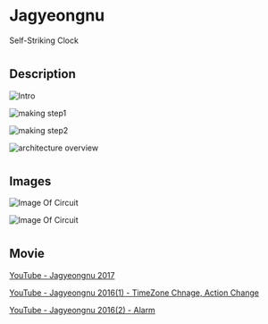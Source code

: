 # Jagyeongnu
Self-Striking Clock

#
## Description
![Intro](https://postfiles.pstatic.net/MjAxODAyMTRfMjMz/MDAxNTE4NTc3MDY1ODgw.xSQgncgrLMoXvi4Eik5VB1VkCSzweuJspcQX44IYM5Ug.FqszIBZIiaaE-SJngw9QxqrhTt1nJ39l2uPT1DbKBFYg.PNG.pcmola/%EC%8A%AC%EB%9D%BC%EC%9D%B4%EB%93%9C1.PNG?type=w773)

![making step1](https://postfiles.pstatic.net/MjAxODAyMTRfMTA5/MDAxNTE4NTc3MDY1ODYw.4zJXcwoAXSyEOnB3q2_30glo0rEQ-_ODLv2Lp1eKETYg.0UkX48klC8vrx74jY_nLAw80uXKRv9xpbdZ9HvzzUaAg.PNG.pcmola/%EC%8A%AC%EB%9D%BC%EC%9D%B4%EB%93%9C2.PNG?type=w773)

![making step2](https://postfiles.pstatic.net/MjAxODAyMTRfNDcg/MDAxNTE4NTc3MDY1Njc2.yCidiPcaXKANHb4jb1Rd7c4yZQJh2jjTEAA89yA77vEg._aCYC3YxqqAlmvKI8kRXl9lsloZfPhDjiQmaNZB8HHsg.PNG.pcmola/%EC%8A%AC%EB%9D%BC%EC%9D%B4%EB%93%9C3.PNG?type=w773)

![architecture overview](https://postfiles.pstatic.net/MjAxODAyMTRfMjQz/MDAxNTE4NTc3MDY1Nzc1.JUcncLfpCvNTgOJSxjxmqPjZmH2NlThsc1KfWDU7Znwg.MYwD5i32rKuQy_hBu9HNlne2xhobh5lQK9O1S_IvlxQg.PNG.pcmola/%EC%8A%AC%EB%9D%BC%EC%9D%B4%EB%93%9C4.PNG?type=w773)

#
## Images
![Image Of Circuit](https://postfiles.pstatic.net/MjAxNzExMTJfMTg3/MDAxNTEwNDQ5NTI1MjIx.vjqstzM8ZCqqcBCxSh87sXQs0j0lxcl-YR2X7_oBODMg.2_yWcPjgRo-ALZYmeWtoIyv-x5ZEpITH2jnPv3DWT3Ag.JPEG.pcmola/output_812565572.jpg?type=w773)

![Image Of Circuit](https://postfiles.pstatic.net/MjAxNzExMTNfMjcy/MDAxNTEwNTA0MTE4NTQ2.DKTvemHf4MIfvsfPQsJS_3-Lm8m_LKS7cHh2r264z9Ug.09SXOhKmQWZpYf_YWDWQZS5TNcl6IgHIQBkKOcIFSoEg.JPEG.pcmola/output_1351634313.jpg?type=w773)

#
## Movie
[YouTube - Jagyeongnu 2017](https://youtu.be/BoXMbwAWeeA)

[YouTube - Jagyeongnu 2016(1) - TimeZone Chnage, Action Change](https://youtu.be/yVyGw9mPAY8)

[YouTube - Jagyeongnu 2016(2) - Alarm](https://youtu.be/W1wqKKHjGeI)


